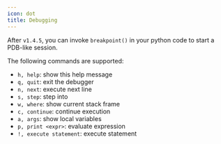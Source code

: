 ```yaml
---
icon: dot
title: Debugging
---
```


After `v1.4.5`, you can invoke `breakpoint()` in your python code
to start a PDB-like session.

The following commands are supported:

+ `h, help`: show this help message
+ `q, quit`: exit the debugger
+ `n, next`: execute next line
+ `s, step`: step into
+ `w, where`: show current stack frame
+ `c, continue`: continue execution
+ `a, args`: show local variables
+ `p, print <expr>`: evaluate expression
+ `!, execute statement`: execute statement
